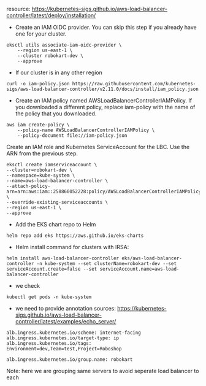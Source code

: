resource: https://kubernetes-sigs.github.io/aws-load-balancer-controller/latest/deploy/installation/

- Create an IAM OIDC provider. You can skip this step if you already have one for your cluster.
```
eksctl utils associate-iam-oidc-provider \
    --region us-east-1 \
    --cluster robokart-dev \
    --approve

```
- If our cluster is in any other region
```
curl -o iam-policy.json https://raw.githubusercontent.com/kubernetes-sigs/aws-load-balancer-controller/v2.11.0/docs/install/iam_policy.json

```

- Create an IAM policy named AWSLoadBalancerControllerIAMPolicy. If you downloaded a different policy, replace iam-policy with the name of the policy that you downloaded.

```
aws iam create-policy \
    --policy-name AWSLoadBalancerControllerIAMPolicy \
    --policy-document file://iam-policy.json
```

Create an IAM role and Kubernetes ServiceAccount for the LBC. Use the ARN from the previous step.
```
eksctl create iamserviceaccount \
--cluster=robokart-dev \
--namespace=kube-system \
--name=aws-load-balancer-controller \
--attach-policy-arn=arn:aws:iam::258860052228:policy/AWSLoadBalancerControllerIAMPolicy \
--override-existing-serviceaccounts \
--region us-east-1 \
--approve

```

- Add the EKS chart repo to Helm

```
helm repo add eks https://aws.github.io/eks-charts
```

- Helm install command for clusters with IRSA:

```
helm install aws-load-balancer-controller eks/aws-load-balancer-controller -n kube-system --set clusterName=robokart-dev --set serviceAccount.create=false --set serviceAccount.name=aws-load-balancer-controller

```

- we check 
```
kubectl get pods -n kube-system
```

- we need to provide annotation
sources: https://kubernetes-sigs.github.io/aws-load-balancer-controller/latest/examples/echo_server/

```
alb.ingress.kubernetes.io/scheme: internet-facing
alb.ingress.kubernetes.io/target-type: ip
alb.ingress.kubernetes.io/tags: Environment=dev,Team=test,Project=Roboshop

```

```
alb.ingress.kubernetes.io/group.name: robokart
```
Note: here we are grouping same servers to avoid seperate load balancer to each